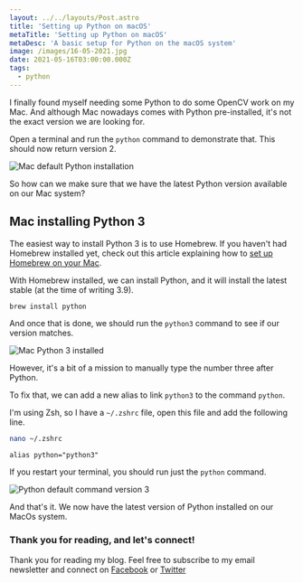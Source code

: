 ```yaml
---
layout: ../../layouts/Post.astro
title: 'Setting up Python on macOS'
metaTitle: 'Setting up Python on macOS'
metaDesc: 'A basic setup for Python on the macOS system'
image: /images/16-05-2021.jpg
date: 2021-05-16T03:00:00.000Z
tags:
  - python
---
```


I finally found myself needing some Python to do some OpenCV work on my Mac.
And although Mac nowadays comes with Python pre-installed, it's not the exact version we are looking for.

Open a terminal and run the `python` command to demonstrate that.
This should now return version 2.

![Mac default Python installation](https://cdn.hashnode.com/res/hashnode/image/upload/v1620800303433/sH3EqrIV5.png)

So how can we make sure that we have the latest Python version available on our Mac system?

## Mac installing Python 3

The easiest way to install Python 3 is to use Homebrew.
If you haven't had Homebrew installed yet, check out this article explaining how to [set up Homebrew on your Mac](https://daily-dev-tips.com/posts/homebrew-one-package-manager-to-rule-them-all/).

With Homebrew installed, we can install Python, and it will install the latest stable (at the time of writing 3.9).

```bash
brew install python
```

And once that is done, we should run the `python3` command to see if our version matches.

![Mac Python 3 installed](https://cdn.hashnode.com/res/hashnode/image/upload/v1620800686383/IKKe-JF_c.png)

However, it's a bit of a mission to manually type the number three after Python.

To fix that, we can add a new alias to link `python3` to the command `python`.

I'm using Zsh, so I have a `~/.zshrc` file, open this file and add the following line.

```bash
nano ~/.zshrc
```

```text
alias python="python3"
```

If you restart your terminal, you should run just the `python` command.

![Python default command version 3](https://cdn.hashnode.com/res/hashnode/image/upload/v1620800968514/HC7HF_XPw.png)

And that's it. We now have the latest version of Python installed on our MacOs system.

### Thank you for reading, and let's connect!

Thank you for reading my blog. Feel free to subscribe to my email newsletter and connect on [Facebook](https://www.facebook.com/DailyDevTipsBlog) or [Twitter](https://twitter.com/DailyDevTips1)
